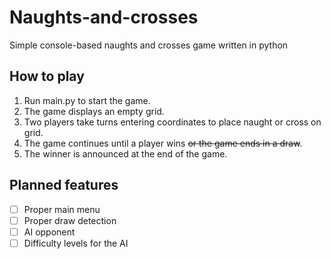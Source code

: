 # Naughts-and-crosses
Simple console-based naughts and crosses game written in python

## How to play
1. Run main.py to start the game.
2. The game displays an empty grid.
3. Two players take turns entering coordinates to place naught or cross on grid.
4. The game continues until a player wins ~~or the game ends in a draw~~.
5. The winner is announced at the end of the game.

## Planned features
- [ ] Proper main menu
- [ ] Proper draw detection
- [ ] AI opponent
- [ ] Difficulty levels for the AI
